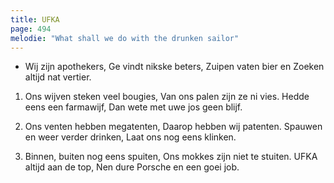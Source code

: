 ```yaml
---
title: UFKA
page: 494
melodie: "What shall we do with the drunken sailor"
---  
```


- Wij zijn apothekers,
Ge vindt nikske beters,
Zuipen vaten bier en
Zoeken altijd nat vertier.

 
1. Ons wijven steken veel bougies,
Van ons palen zijn ze ni vies.
Hedde eens een farmawijf,
Dan wete met uwe jos geen blijf.


2. Ons venten hebben megatenten,
Daarop hebben wij patenten.
Spauwen en weer verder drinken,
Laat ons nog eens klinken.


3. Binnen, buiten nog eens spuiten,
Ons mokkes zijn niet te stuiten.
UFKA altijd aan de top,
Nen dure Porsche en een goei job. 